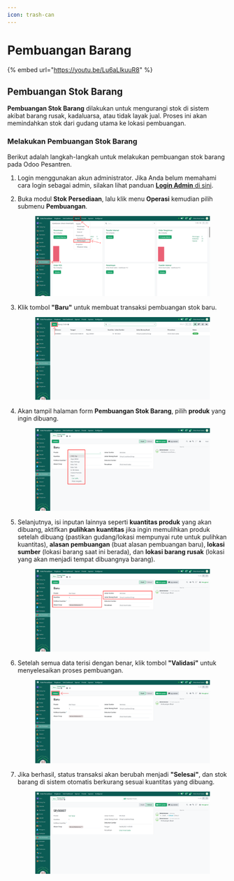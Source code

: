 ```yaml
---
icon: trash-can
---
```


# Pembuangan Barang

{% embed url="https://youtu.be/Lu6aLlkuuR8" %}

## Pembuangan Stok Barang

**Pembuangan Stok Barang** dilakukan untuk mengurangi stok di sistem akibat barang rusak, kadaluarsa, atau tidak layak jual. Proses ini akan memindahkan stok dari gudang utama ke lokasi pembuangan.

### Melakukan Pembuangan Stok Barang

Berikut adalah langkah-langkah untuk melakukan pembuangan stok barang pada Odoo Pesantren.

1. Login menggunakan akun administrator. Jika Anda belum memahami cara login sebagai admin, silakan lihat panduan [**Login Admin** di sini](../../panduan-login/login-admin.md).
2.  Buka modul **Stok Persediaan**, lalu klik menu **Operasi** kemudian pilih submenu **Pembuangan**.

    <figure><img src="../../.gitbook/assets/images-523.png" alt=""><figcaption></figcaption></figure>


3.  Klik tombol **"Baru"** untuk membuat transaksi pembuangan stok baru.

    <figure><img src="../../.gitbook/assets/images-524.png" alt=""><figcaption></figcaption></figure>


4.  Akan tampil halaman form **Pembuangan Stok Barang**, pilih **produk** yang ingin dibuang.

    <figure><img src="../../.gitbook/assets/images-525.png" alt=""><figcaption></figcaption></figure>


5.  Selanjutnya, isi inputan lainnya seperti **kuantitas produk** yang akan dibuang, aktifkan **pulihkan kuantitas** jika ingin memulihkan produk setelah dibuang (pastikan gudang/lokasi mempunyai rute untuk pulihkan kuantitas), **alasan pembuangan** (buat alasan pembuangan baru), **lokasi sumber** (lokasi barang saat ini berada), dan **lokasi barang rusak** (lokasi yang akan menjadi tempat dibuangnya barang).

    <figure><img src="../../.gitbook/assets/images-526.png" alt=""><figcaption></figcaption></figure>


6.  Setelah semua data terisi dengan benar, klik tombol **"Validasi"** untuk menyelesaikan proses pembuangan.

    <figure><img src="../../.gitbook/assets/images-527.png" alt=""><figcaption></figcaption></figure>


7.  Jika berhasil, status transaksi akan berubah menjadi **"Selesai"**, dan stok barang di sistem otomatis berkurang sesuai kuantitas yang dibuang.

    <figure><img src="../../.gitbook/assets/images-528.png" alt=""><figcaption></figcaption></figure>

